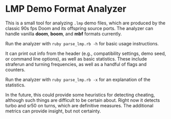 # LMP Demo Format Analyzer

This is a small tool for analyzing `.lmp` demo files, which are produced by the classic 90s fps Doom and its offspring source ports. The analyzer can handle vanilla **doom**, **boom**, and **mbf** formats currently.

Run the analyzer with `ruby parse_lmp.rb -h` for basic usage instructions.

It can print out info from the header (e.g., compatibility settings, demo seed, or command line options), as well as basic statistics. These include straferun and turning frequencies, as well as a handful of flags and counters.

Run the analyzer with `ruby parse_lmp.rb -x` for an explanation of the statistics.

In the future, this could provide some heuristics for detecting cheating, although such things are difficult to be certain about. Right now it detects turbo and sr50 on turns, which are definitive measures. The additional metrics can provide insight, but not certainty.
